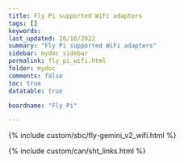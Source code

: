 ```yaml
---
title: Fly Pi supported WiFi adapters
tags: []
keywords: 
last_updated: 20/10/2022
summary: "Fly Pi supported WiFi adapters"
sidebar: mydoc_sidebar
permalink: fly_pi_wifi.html
folder: mydoc
comments: false
toc: true
datatable: true

boardname: "Fly Pi" 

---
```


{% include custom/sbc/fly-gemini_v2_wifi.html %}

{% include custom/can/sht_links.html %}